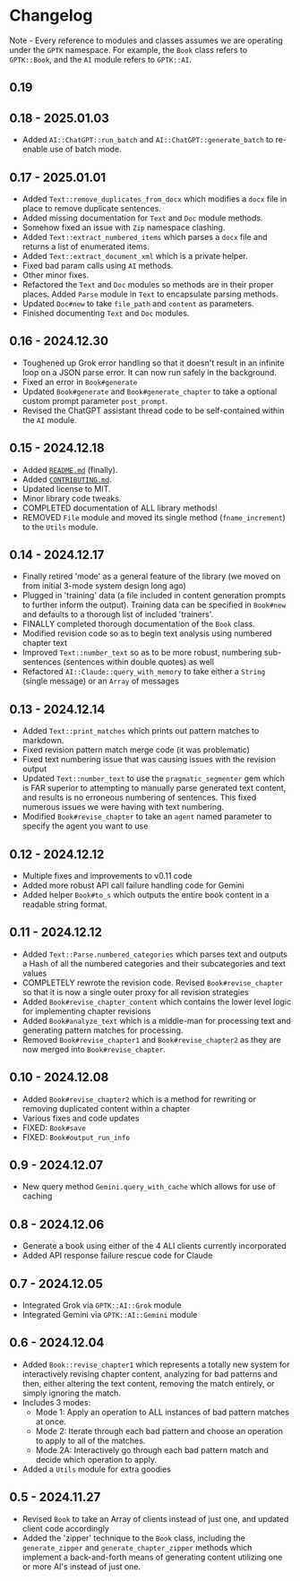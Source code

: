 # Changelog

Note - Every reference to modules and classes assumes we are operating under the `GPTK` namespace. For example, the `Book` class refers to `GPTK::Book`, and the `AI` module refers to `GPTK::AI`.

## 0.19

## 0.18 - 2025.01.03
- Added `AI::ChatGPT::run_batch` and `AI::ChatGPT::generate_batch` to re-enable use of batch mode.

## 0.17 - 2025.01.01
- Added `Text::remove_duplicates_from_docx` which modifies a `docx` file in place to remove duplicate sentences.
- Added missing documentation for `Text` and `Doc` module methods.
- Somehow fixed an issue with `Zip` namespace clashing.
- Added `Text::extract_numbered_items` which parses a `docx` file and returns a list of enumerated items.
- Added `Text::extract_document_xml` which is a private helper.
- Fixed bad param calls using `AI` methods.
- Other minor fixes.
- Refactored the `Text` and `Doc` modules so methods are in their proper places. Added `Parse` module in `Text` to encapsulate parsing methods.
- Updated `Doc#new` to take `file_path` and `content` as parameters.
- Finished documenting `Text` and `Doc` modules.

## 0.16 - 2024.12.30
- Toughened up Grok error handling so that it doesn't result in an infinite loop on a JSON parse error. It can now run safely in the background.
- Fixed an error in `Book#generate`
- Updated `Book#generate` and `Book#generate_chapter` to take a optional custom prompt parameter `post_prompt`.
- Revised the ChatGPT assistant thread code to be self-contained within the `AI` module.

## 0.15 - 2024.12.18
- Added [`README.md`](README.md) (finally).
- Added [`CONTRIBUTING.md`](CONTRIBUTING.md).
- Updated license to MIT.
- Minor library code tweaks.
- COMPLETED documentation of ALL library methods!
- REMOVED `File` module and moved its single method (`fname_increment`) to the `Utils` module.

## 0.14 - 2024.12.17
- Finally retired 'mode' as a general feature of the library (we moved on from initial 3-mode system design long ago)
- Plugged in 'training' data (a file included in content generation prompts to further inform the output). Training data can be specified in `Book#new` and defaults to a thorough list of included 'trainers'.
- FINALLY completed thorough documentation of the `Book` class.
- Modified revision code so as to begin text analysis using numbered chapter text
- Improved `Text::number_text` so as to be more robust, numbering sub-sentences (sentences within double quotes) as well 
- Refactored `AI::Claude::query_with_memory` to take either a `String` (single message) or an `Array` of messages

## 0.13 - 2024.12.14
- Added `Text::print_matches` which prints out pattern matches to markdown.
- Fixed revision pattern match merge code (it was problematic)
- Fixed text numbering issue that was causing issues with the revision output
- Updated `Text::number_text` to use the `pragmatic_segmenter` gem which is FAR superior to attempting to manually parse generated text content, and results is no erroneous numbering of sentences. This fixed numerous issues we were having with text numbering.
- Modified `Book#revise_chapter` to take an `agent` named parameter to specify the agent you want to use

## 0.12 - 2024.12.12
- Multiple fixes and improvements to v0.11 code
- Added more robust API call failure handling code for Gemini
- Added helper `Book#to_s` which outputs the entire book content in a readable string format.

## 0.11 - 2024.12.12
- Added `Text::Parse.numbered_categories` which parses text and outputs a Hash of all the numbered categories and their subcategories and text values
- COMPLETELY rewrote the revision code. Revised `Book#revise_chapter` so that it is now a single outer proxy for all revision strategies
- Added `Book#revise_chapter_content` which contains the lower level logic for implementing chapter revisions
- Added `Book#analyze_text` which is a middle-man for processing text and generating pattern matches for processing.
- Removed `Book#revise_chapter1` and `Book#revise_chapter2` as they are now merged into `Book#revise_chapter`.

## 0.10 - 2024.12.08
- Added `Book#revise_chapter2` which is a method for rewriting or removing duplicated content within a chapter
- Various fixes and code updates
- FIXED: `Book#save`
- FIXED: `Book#output_run_info`

## 0.9 - 2024.12.07
- New query method `Gemini.query_with_cache` which allows for use of caching

## 0.8 - 2024.12.06
- Generate a book using either of the 4 ALI clients currently incorporated
- Added API response failure rescue code for Claude

## 0.7 - 2024.12.05
- Integrated Grok via `GPTK::AI::Grok` module
- Integrated Gemini via `GPTK::AI::Gemini` module

## 0.6 - 2024.12.04
- Added `Book::revise_chapter1` which represents a totally new system for interactively revising chapter content, analyzing for bad patterns and then, either altering the text content, removing the match entirely, or simply ignoring the match.
- Includes 3 modes:
  - Mode 1: Apply an operation to ALL instances of bad pattern matches at once.
  - Mode 2: Iterate through each bad pattern and choose an operation to apply to all of the matches.
  - Mode 2A: Interactively go through each bad pattern match and decide which operation to apply.
- Added a `Utils` module for extra goodies

## 0.5 - 2024.11.27
- Revised `Book` to take an Array of clients instead of just one, and updated client code accordingly
- Added the 'zipper' technique to the `Book` class, including the `generate_zipper` and `generate_chapter_zipper` methods which implement a back-and-forth means of generating content utilizing one or more AI's instead of just one.